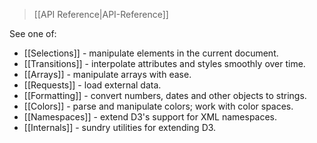 > [[API Reference|API-Reference]]

See one of:

* [[Selections]] - manipulate elements in the current document.
* [[Transitions]] - interpolate attributes and styles smoothly over time.
* [[Arrays]] - manipulate arrays with ease.
* [[Requests]] - load external data.
* [[Formatting]] - convert numbers, dates and other objects to strings.
* [[Colors]] - parse and manipulate colors; work with color spaces.
* [[Namespaces]] - extend D3's support for XML namespaces.
* [[Internals]] - sundry utilities for extending D3.

